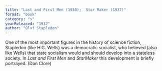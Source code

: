 ```yaml
---
title: "Last and First Men (1930);  Star Maker (1937)"
format: "book"
category: "s"
yearReleased: "1937"
author: "Olaf Stapledon"
---
```

One of the most important figures in the history of science fiction, Stapledon (like H.G. Wells) was a democratic socialist, who believed (also like Wells) that state socialism would and should develop into a stateless society. In _Last and First Men_ and _StarMaker_ this development is briefly portrayed. (Dan Clore) 
